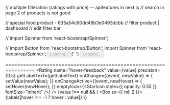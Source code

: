 // multiple filteration (ratings with price) -- apifeatures in next js 
// search in page 2 of products is not good 

// special food product - 635a54c60dd49b3e0493dcbb
// filter product | dashboard 
// edit filter bar 

//
import Spinner from 'react-bootstrap/Spinner';
<Spinner animation="border" variant="danger" />


//
import Button from 'react-bootstrap/Button';
import Spinner from 'react-bootstrap/Spinner';
<Button variant="primary" disabled>
        <Spinner
          as="span"
          animation="border"
          size="sm"
          role="status"
          aria-hidden="true"
        />
        <span className="visually-hidden">Loading...</span>
      </Button>{' '}
      <Button variant="primary" disabled>
        <Spinner
          as="span"
          animation="grow"
          size="sm"
          role="status"
          aria-hidden="true"
        />
        Loading...
      </Button>

  ================================================================
      <Rating
  name="hover-feedback"
  value={value}
  precision={0.5}
  getLabelText={getLabelText}
  onChange={(event, newValue) => {
    setValue(newValue);
  }}
  onChangeActive={(event, newHover) => {
    setHover(newHover);
  }}
  emptyIcon={<StarIcon style={{ opacity: 0.55 }} fontSize="inherit" />}
/>
{value !== null && (
  <Box sx={{ ml: 2 }}>{labels[hover !== -1 ? hover : value]}</Box>
)}